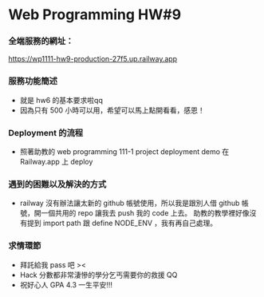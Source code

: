 # Web Programming HW#9
### 全端服務的網址：
https://wp1111-hw9-production-27f5.up.railway.app
### 服務功能簡述
* 就是 hw6 的基本要求啦qq
* 因為只有 500 小時可以用，希望可以馬上點開看看，感恩！
### Deployment 的流程
* 照著助教的 web programming 111-1 project deployment demo 在 Railway.app 上 deploy
### 遇到的困難以及解決的方式
* railway 沒有辦法讓太新的 github 帳號使用，所以我是跟別人借 github 帳號，開一個共用的 repo 讓我去 push 我的 code 上去。 
助教的教學裡好像沒有提到 import path 跟 define NODE_ENV ，我有再自己處理。
### 求情環節
* 拜託給我 pass 吧 ><
* Hack 分數都非常淒慘的學分乞丐需要你的救援 QQ
* 祝好心人 GPA 4.3  一生平安!!!